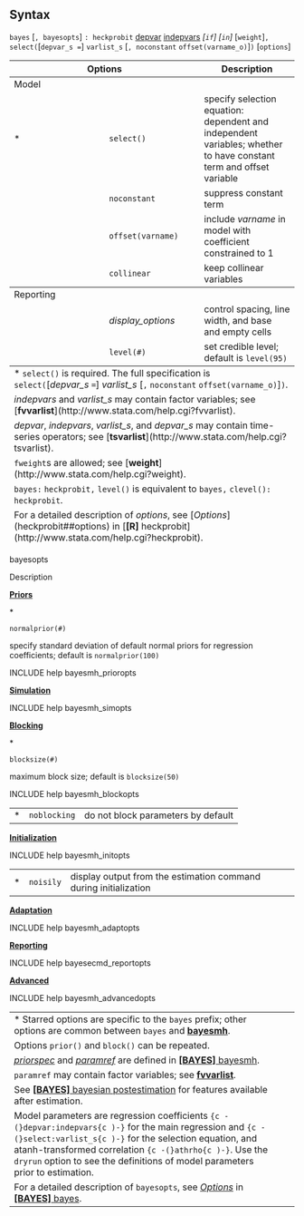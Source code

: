 ## Syntax

`bayes` \[`, bayesopts`\] `: heckprobit`
[depvar](http://www.stata.com/help.cgi?depvar)
[indepvars](http://www.stata.com/help.cgi?indepvars)
_\[`if`\] \[`in`\]_ \[`weight`\]`,`
`select(`\[`depvar_s =`\] `varlist_s` \[`, noconstant`
`offset(varname_o)`\]`)` \[`options`\]

<table class="syntab">
<colgroup>
<col style="width: 33%" />
<col style="width: 33%" />
<col style="width: 33%" />
</colgroup>
<thead>
<tr class="header">
<th colspan="2">Options</th>
<th>Description</th>
</tr>
</thead>
<tbody>
<tr class="odd section">
<td colspan="3">Model</td>
</tr>
<tr class="even" style="has_footnote">
<td>*</td>
<td><code class="command" data-options="sel">select()</code></td>
<td>specify selection equation: dependent and independent variables; whether to have constant term and offset variable</td>
</tr>
<tr class="odd">
<td class="normal"></td>
<td><code class="command" data-options="nocons">noconstant</code></td>
<td>suppress constant term</td>
</tr>
<tr class="even">
<td class="normal"></td>
<td><code class="command" data-options="off">offset(varname)</code></td>
<td>include <var class="command">varname</var> in model with coefficient constrained to 1</td>
</tr>
<tr class="odd">
<td class="normal"></td>
<td><code class="command" data-options="col">collinear</code></td>
<td>keep collinear variables</td>
</tr>
</tbody>
<tbody>
<tr class="odd section">
<td colspan="3">Reporting</td>
</tr>
<tr class="even">
<td class="normal"></td>
<td><var class="command">display_options</var></td>
<td>control spacing, line width, and base and empty cells</td>
</tr>
<tr class="odd">
<td class="normal"></td>
<td><code class="command" data-options="l">level(#)</code></td>
<td>set credible level; default is <code class="command">level(95)</code></td>
</tr>
</tbody><tfoot>
<tr class="odd footnote">
<td colspan="3">* <code class="command" data-options="select()">select()</code> is required. The full specification is<br />
<code class="command" data-options="sel">select</code><code class="command">(</code>[<var class="command">depvar_s</var> <code class="command">=</code>] <var class="command">varlist_s</var> [<code class="command">,</code> <code class="command" data-options="nocons">noconstant</code> <code class="command" data-options="off">offset(varname_o)</code>]<code class="command">)</code>.</td>
</tr>
<tr class="even footnote">
<td colspan="3"><var class="command">indepvars</var> and <var class="command">varlist_s</var> may contain factor variables; see [<strong>fvvarlist</strong>](http://www.stata.com/help.cgi?fvvarlist).</td>
</tr>
<tr class="odd footnote">
<td colspan="3"><var class="command">depvar</var>, <var class="command">indepvars</var>, <var class="command">varlist_s</var>, and <var class="command">depvar_s</var> may contain time-series operators; see [<strong>tsvarlist</strong>](http://www.stata.com/help.cgi?tsvarlist).</td>
</tr>
<tr class="even footnote">
<td colspan="3"><code class="command">fweight</code>s are allowed; see [<strong>weight</strong>](http://www.stata.com/help.cgi?weight).</td>
</tr>
<tr class="odd footnote">
<td colspan="3"><code class="command">bayes:</code> <code class="command">heckprobit,</code> <code class="command">level()</code> is equivalent to <code class="command">bayes,</code> <code class="command">clevel():</code> <code class="command">heckprobit</code>.</td>
</tr>
<tr class="even footnote">
<td colspan="3">For a detailed description of <var class="command">options</var>, see [<var class="command">Options</var><strong></strong>](heckprobit##options) in [<strong>[R]</strong> heckprobit](http://www.stata.com/help.cgi?heckprobit).</td>
</tr>
</tfoot>

</table>

bayesopts

Description

[<strong>Priors</strong>](bayes##priors_options)

\*

`normalprior(#)`

specify standard deviation of default normal priors for regression
coefficients; default is `normalprior(100)`

INCLUDE help bayesmh\_prioropts

[<strong>Simulation</strong>](bayes##simulation_options)

INCLUDE help bayesmh\_simopts

[<strong>Blocking</strong>](bayes##blocking_options)

\*

`blocksize(#)`

maximum block size; default is `blocksize(50)`

INCLUDE help bayesmh\_blockopts

|     |              |                                    |
|-----|--------------|------------------------------------|
| \*  | `noblocking` | do not block parameters by default |

[<strong>Initialization</strong>](bayes##initialization_options)

INCLUDE help bayesmh\_initopts

|     |           |                                                                  |
|-----|-----------|------------------------------------------------------------------|
| \*  | `noisily` | display output from the estimation command during initialization |

[<strong>Adaptation</strong>](bayes##adaptation_options)

INCLUDE help bayesmh\_adaptopts

[<strong>Reporting</strong>](bayes##reporting_options)

INCLUDE help bayesecmd\_reportopts

[<strong>Advanced</strong>](bayes##advanced_options)

INCLUDE help bayesmh\_advancedopts

|                                                                                                                                                                                                                                                                                                                                      |     |     |
|--------------------------------------------------------------------------------------------------------------------------------------------------------------------------------------------------------------------------------------------------------------------------------------------------------------------------------------|-----|-----|
| \* Starred options are specific to the `bayes` prefix; other options are common between `bayes` and [<strong>bayesmh</strong>](http://www.stata.com/help.cgi?bayesmh).                                                                                                                                    |     |     |
| Options `prior()` and `block()` can be repeated.                                                                                                                                                                                                                                                                                     |     |     |
| [<var class="command">priorspec</var><strong></strong>](bayesmh##priorspec) and [<var class="command">paramref</var><strong></strong>](bayesmh##paramref) are defined in [<strong>[BAYES]</strong> bayesmh](http://www.stata.com/help.cgi?bayesmh). |     |     |
| `paramref` may contain factor variables; see [<strong>fvvarlist</strong>](http://www.stata.com/help.cgi?fvvarlist).                                                                                                                                                                                       |     |     |
| See [<strong>[BAYES]</strong> bayesian postestimation](http://www.stata.com/help.cgi?bayesian_postestimation) for features available after estimation.                                                                                                                                                    |     |     |
| Model parameters are regression coefficients `{c -(}depvar:indepvars{c )-}` for the main regression and `{c -(}select:varlist_s{c )-}` for the selection equation, and atanh-transformed correlation `{c -(}athrho{c )-}`. Use the `dryrun` option to see the definitions of model parameters prior to estimation.       |     |     |
| For a detailed description of `bayesopts`, see [<var class="command">Options</var><strong></strong>](bayes##options) in [<strong>[BAYES]</strong> bayes](http://www.stata.com/help.cgi?bayes).                                                                                 |     |     |
